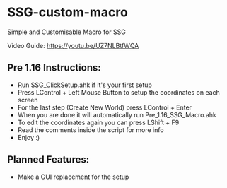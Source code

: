 # SSG-custom-macro
Simple and Customisable Macro for SSG

Video Guide: https://youtu.be/UZ7NLBtfWQA

## Pre 1.16 Instructions:

- Run SSG_ClickSetup.ahk if it's your first setup
- Press LControl + Left Mouse Button to setup the coordinates on each screen
- For the last step (Create New World) press LControl + Enter
- When you are done it will automatically run Pre_1.16_SSG_Macro.ahk
- To edit the coordinates again you can press LShift + F9
- Read the comments inside the script for more info
- Enjoy :)

## Planned Features:

- Make a GUI replacement for the setup
